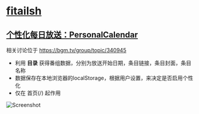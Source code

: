 # [fitailsh](https://bgm.tv/user/derrick)

## [个性化每日放送：PersonalCalendar](personal_calendar.js?raw=true)

相关讨论位于 https://bgm.tv/group/topic/340945

- 利用 __目录__ 获得番组数据，分别为放送开始日期，条目链接，条目封面，条目名称
- 数据保存在本地浏览器的localStorage，根据用户设置，来决定是否启用个性化
- 仅在 首页(/) 起作用

![Screenshot](http://b1.loli.io/images/Dgj4.png)
